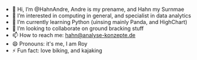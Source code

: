 - 👋 Hi, I’m @HahnAndre, Andre is my prename, and Hahn my Surnmae
- 👀 I’m interested in computing in general, and specialist in data analytics
- 🌱 I’m currently learning Python (uinsing mainly Panda, and HighChart)
- 💞️ I’m looking to collaborate on ground bracking stuff
- 📫 How to reach me: hahn@analyse-konzepte.de
- 😄 Pronouns: it's me, I am Roy
- ⚡ Fun fact: love biking, and kajaking

<!---
HahnAndre/HahnAndre is a ✨ special ✨ repository because its `README.md` (this file) appears on your GitHub profile.
You can click the Preview link to take a look at your changes.
--->
